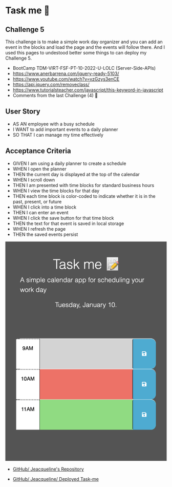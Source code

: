 # Task me 📝

## Challenge 5

This challenge is to make a simple work day organizer and you can add an event in the blocks and load the page and the events will follow there.
And I used this pages to undestood better some things to can deploy my Challenge 5.
- BootCamp TDM-VIRT-FSF-PT-10-2022-U-LOLC (Server-Side-APIs)
- https://www.anerbarrena.com/jquery-ready-5103/
- https://www.youtube.com/watch?v=vzGzys3enCE
- https://api.jquery.com/removeclass/
- https://www.tutorialsteacher.com/javascript/this-keyword-in-javascript 
- Comments from the last Challenge (4) 🥳
## User Story

- AS AN employee with a busy schedule
- I WANT to add important events to a daily planner
- SO THAT I can manage my time effectively

## Acceptance Criteria

- GIVEN I am using a daily planner to create a schedule
- WHEN I open the planner
- THEN the current day is displayed at the top of the calendar
- WHEN I scroll down
- THEN I am presented with time blocks for standard business hours
- WHEN I view the time blocks for that day
- THEN each time block is color-coded to indicate whether it is in the past, present, or future
- WHEN I click into a time block
- THEN I can enter an event
- WHEN I click the save button for that time block
- THEN the text for that event is saved in local storage
- WHEN I refresh the page
- THEN the saved events persist

![Reference image.](./Assets/Task-me.png)

- [GitHub/ Jeacqueline's Repository](https://github.com/Jeacqueline/Task-me)


- [GitHub/ Jeacqueline/ Deployed Task-me]( )